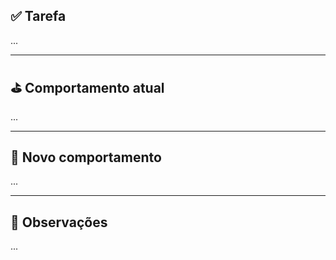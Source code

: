 <!--
  Esse template tem como objetivo facilitar/agilizar o Code Review de nossos trabalhos, então para isso:

  1. Preencha em português;
  2. Se estiver desenvolvendo, deixe o Pull Request como rascunho(Draft);
  3. Remova seções que não esteja utilizando;
  4. Informe o máximo de detalhes;
  5. Complete as informações da submissão adicionando os campos necessários:
  - Assignees;
  - Labels;
  - Projects;
  - Milestones;
  - Development;
-->

## ✅ Tarefa
<!-- Se houver link da tarefa -->
...

---
## ⛳️ Comportamento atual
<!-- Em caso de atualização de feature ou bug -->
...

---
## 🚀 Novo comportamento
<!-- Em caso de atualização de feature ou bug -->
...

---
## 📝 Observações
<!-- Qualquer informação adicional que auxilie na compreensão do que foi feito -->
...